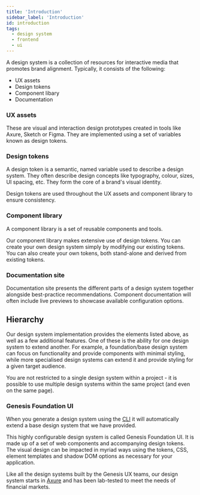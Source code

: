 ```yaml
---
title: 'Introduction'
sidebar_label: 'Introduction'
id: introduction
tags:
  - design system
  - frontend
  - ui
---
```


A design system is a collection of resources for interactive media that promotes brand alignment. Typically, it consists of the following:

* UX assets
* Design tokens
* Component libary
* Documentation

### UX assets

These are visual and interaction design prototypes created in tools like Axure, Sketch or Figma. They are implemented using a set of variables known as design tokens.

### Design tokens

A design token is a semantic, named variable used to describe a design system. They often describe design concepts like typography, colour, sizes, UI spacing, etc. They form the core of a brand's visual identity.

Design tokens are used throughout the UX assets and component library to ensure consistency.

### Component library
A component library is a set of reusable components and tools. 

Our component library makes extensive use of design tokens. You can create your own design system simply by modifying our existing tokens. You can also create your own tokens, both stand-alone and derived from existing tokens.

### Documentation site
Documentation site presents the different parts of a design system together alongside best-practice recommendations. Component documentation will often include live previews to showcase available configuration options.

## Hierarchy

Our design system implementation provides the elements listed above, as well as a few additional features. One of these is the ability for one design system to extend another. For example, a foundation/base design system can focus on functionality and provide components with minimal styling, while more specialised design systems can extend it and provide styling for a given target audience.

You are not restricted to a single design system within a project - it is possible to use multiple design systems within the same project (and even on the same page).

### Genesis Foundation UI

When you generate a design system using the [CLI](/getting-started/quick-start/create-a-new-project/) it will automatically extend a base design system that we have provided.

This highly configurable design system is called Genesis Foundation UI. It is made up of a set of web components and accompanying design tokens. The visual design can be impacted in myriad ways using the tokens, CSS, element templates and shadow DOM options as necessary for your application.

Like all the design systems built by the Genesis UX teams, our design system starts in [Axure](https://www.axure.com/) and has been lab-tested to meet the needs of financial markets.

